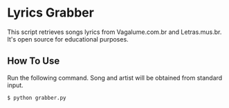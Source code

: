 # Lyrics Grabber
This script retrieves songs lyrics from Vagalume.com.br and Letras.mus.br. It's open source for educational purposes.

## How To Use
Run the following command. Song and artist will be obtained from standard input.

```bash
$ python grabber.py
```

